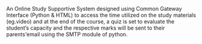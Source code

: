 An Online Study Supportive System designed using Common Gateway Interface (Python & HTML) to access the time
utilized on the study materials (eg.video) and at the end of the course, a quiz is set to evaluate the student’s capacity and
the respective marks will be sent to their parents'email using the SMTP module of python.

